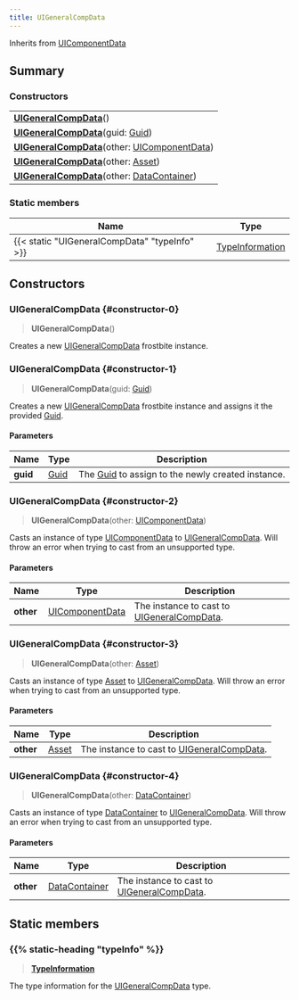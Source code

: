 ```yaml
---
title: UIGeneralCompData
---
```


Inherits from [UIComponentData](/vext/ref/fb/uicomponentdata)

## Summary

### Constructors

|  |
| --- |
| **[UIGeneralCompData](#constructor-0)**() |
| **[UIGeneralCompData](#constructor-1)**(guid: [Guid](/vext/ref/shared/type/guid)) |
| **[UIGeneralCompData](#constructor-2)**(other: [UIComponentData](/vext/ref/fb/uicomponentdata)) |
| **[UIGeneralCompData](#constructor-3)**(other: [Asset](/vext/ref/fb/asset)) |
| **[UIGeneralCompData](#constructor-4)**(other: [DataContainer](/vext/ref/shared/type/datacontainer)) |

### Static members

| Name | Type |
| ---- | ---- |
| {{< static "UIGeneralCompData" "typeInfo" >}} | [TypeInformation](/vext/ref/shared/type/typeinformation) |

## Constructors

### UIGeneralCompData {#constructor-0}

> **UIGeneralCompData**()

Creates a new [UIGeneralCompData](/vext/ref/fb/uigeneralcompdata) frostbite instance.

### UIGeneralCompData {#constructor-1}

> **UIGeneralCompData**(guid: [Guid](/vext/ref/shared/type/guid))

Creates a new [UIGeneralCompData](/vext/ref/fb/uigeneralcompdata) frostbite instance and assigns it the provided [Guid](/vext/ref/shared/type/guid).

#### Parameters

| Name | Type | Description |
| ---- | ---- | ----------- |
| **guid** | [Guid](/vext/ref/shared/type/guid) | The [Guid](/vext/ref/shared/type/guid) to assign to the newly created instance. |

### UIGeneralCompData {#constructor-2}

> **UIGeneralCompData**(other: [UIComponentData](/vext/ref/fb/uicomponentdata))

Casts an instance of type [UIComponentData](/vext/ref/fb/uicomponentdata) to [UIGeneralCompData](/vext/ref/fb/uigeneralcompdata). Will throw an error when trying to cast from an unsupported type.

#### Parameters

| Name | Type | Description |
| ---- | ---- | ----------- |
| **other** | [UIComponentData](/vext/ref/fb/uicomponentdata) | The instance to cast to [UIGeneralCompData](/vext/ref/fb/uigeneralcompdata). |

### UIGeneralCompData {#constructor-3}

> **UIGeneralCompData**(other: [Asset](/vext/ref/fb/asset))

Casts an instance of type [Asset](/vext/ref/fb/asset) to [UIGeneralCompData](/vext/ref/fb/uigeneralcompdata). Will throw an error when trying to cast from an unsupported type.

#### Parameters

| Name | Type | Description |
| ---- | ---- | ----------- |
| **other** | [Asset](/vext/ref/fb/asset) | The instance to cast to [UIGeneralCompData](/vext/ref/fb/uigeneralcompdata). |

### UIGeneralCompData {#constructor-4}

> **UIGeneralCompData**(other: [DataContainer](/vext/ref/shared/type/datacontainer))

Casts an instance of type [DataContainer](/vext/ref/shared/type/datacontainer) to [UIGeneralCompData](/vext/ref/fb/uigeneralcompdata). Will throw an error when trying to cast from an unsupported type.

#### Parameters

| Name | Type | Description |
| ---- | ---- | ----------- |
| **other** | [DataContainer](/vext/ref/shared/type/datacontainer) | The instance to cast to [UIGeneralCompData](/vext/ref/fb/uigeneralcompdata). |

## Static members

### {{% static-heading "typeInfo" %}}

> **[TypeInformation](/vext/ref/shared/type/typeinformation)**

The type information for the [UIGeneralCompData](/vext/ref/fb/uigeneralcompdata) type.

